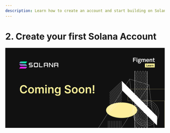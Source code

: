 ```yaml
---
description: Learn how to create an account and start building on Solana Blockchain.
---
```


# 2. Create your first Solana Account

![](../../../../.gitbook/assets/solana.jpg)

